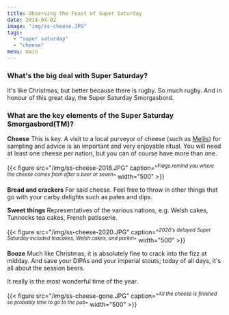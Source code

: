 ```yaml
---
title: Observing the Feast of Super Saturday
date: 2014-04-02
image: "img/ss-cheese.JPG"
tags:
  - "super saturday"
  - "cheese"
menu: main
---
```


### What's the big deal with Super Saturday?

It's like Christmas, but better because there is rugby. So much rugby. And in honour of this great day, the Super Saturday Smorgasbord.

### What are the key elements of the Super Saturday Smorgasbord(TM)?

**Cheese**
This is key. A visit to a local purveyor of cheese (such as [Mellis](https://www.mellischeese.net/)) for sampling and advice is an important and very enjoyable ritual. You will need at least one cheese per nation, but you can of course have more than one.

{{< figure src="/img/ss-cheese-2018.JPG" caption="<sup>*Flags remind you where the cheese comes from after a beer or seven*</sup>" width="500" >}}


**Bread and crackers**
For said cheese. Feel free to throw in other things that go with your carby delights such as pates and dips.

**Sweet things**
Representatives of the various nations, e.g. Welsh cakes, Tunnocks tea cakes, French patisserie.

{{< figure src="/img/ss-cheese-2020.JPG" caption="<sup>*2020's delayed Super Saturday included teacakes, Welsh cakes, and parkin*</sup>" width="500" >}}

**Booze**
Much like Christmas, it is absolutely fine to crack into the fizz at midday. And save your DIPAs and your imperial stouts; today of all days, it's all about the session beers.

It really is the most wonderful time of the year.

{{< figure src="/img/ss-cheese-gone.JPG" caption="<sup>*All the cheese is finished so probably time to go to the pub*</sup>" width="500" >}}
